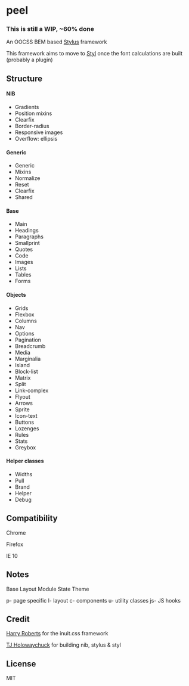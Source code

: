 # peel

### This is still a WIP, ~60% done

An OOCSS BEM based [Stylus](http://github.com/learnboost/stylus) framework 

This framework aims to move to [Styl](http://github.com/visionmedia/styl) once the font calculations are built (probably a plugin)

## Structure

#### NIB
- Gradients
- Position mixins
- Clearfix
- Border-radius
- Responsive images
- Overflow: ellipsis

#### Generic
- Generic
- Mixins
- Normalize
- Reset
- Clearfix
- Shared

#### Base
- Main
- Headings
- Paragraphs
- Smallprint
- Quotes
- Code
- Images
- Lists
- Tables
- Forms

#### Objects
- Grids
- Flexbox
- Columns
- Nav
- Options
- Pagination
- Breadcrumb
- Media
- Marginalia
- Island
- Block-list
- Matrix
- Split
- Link-complex
- Flyout
- Arrows
- Sprite
- Icon-text
- Buttons
- Lozenges
- Rules
- Stats
- Greybox

#### Helper classes
- Widths
- Pull
- Brand
- Helper
- Debug

## Compatibility
Chrome

Firefox

IE 10

## Notes

Base
Layout
Module
State
Theme

p-  page specific
l-  layout
c-  components
u-  utility classes
js- JS hooks

## Credit
[Harry Roberts](https://github.com/csswizardry) for the inuit.css framework

[TJ Holowaychuck](https://github.com/visionmedia) for building nib, stylus & styl

## License
MIT

